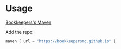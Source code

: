 # Usage
[Bookkeepers's Maven](https://bookkeepersmc.github.io)

Add the repo:
```gradle
maven { url = "https://bookkeepersmc.github.io" }
```